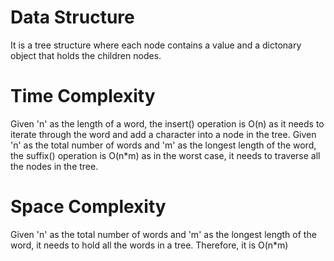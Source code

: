 # Data Structure
It is a tree structure where each node contains a value and a dictonary object that holds the children nodes.

# Time Complexity
Given 'n' as the length of a word, the insert() operation is O(n) as it needs to iterate through the word and add
a character into a node in the tree.
Given 'n' as the total number of words and 'm' as the longest length of the word, the suffix() operation is O(n*m) as 
in the worst case, it needs to traverse all the nodes in the tree.

# Space Complexity
Given 'n' as the total number of words and 'm' as the longest length of the word, it needs to hold all the words in a
tree. Therefore, it is O(n*m)